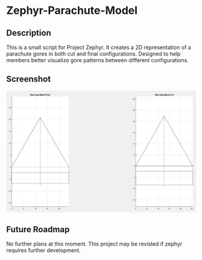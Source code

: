 # Zephyr-Parachute-Model

## Description
This is a small script for Project Zephyr. It creates a 2D representation of a parachute gores in both cut and final configurations. Designed to help members better visualize gore patterns between different configurations.

## Screenshot
<img src="images/ZephyrOutput.png" height=50%>

## Future Roadmap
No further plans at this moment. This project may be revisted if zephyr requires further development. 

